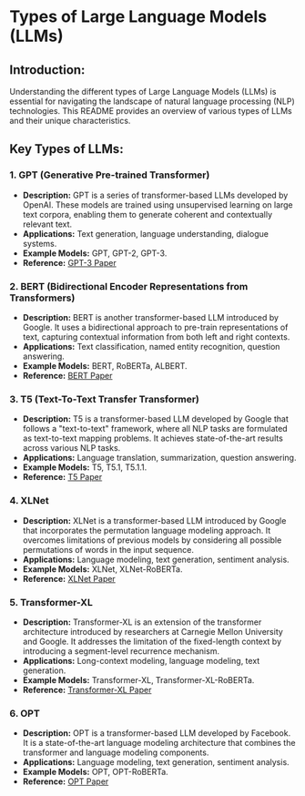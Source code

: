 # Types of Large Language Models (LLMs)

## Introduction:
Understanding the different types of Large Language Models (LLMs) is essential for navigating the landscape of natural language processing (NLP) technologies. This README provides an overview of various types of LLMs and their unique characteristics.

## Key Types of LLMs:

### 1. GPT (Generative Pre-trained Transformer)
- **Description:** GPT is a series of transformer-based LLMs developed by OpenAI. These models are trained using unsupervised learning on large text corpora, enabling them to generate coherent and contextually relevant text.
- **Applications:** Text generation, language understanding, dialogue systems.
- **Example Models:** GPT, GPT-2, GPT-3.
- **Reference:** [GPT-3 Paper](https://arxiv.org/abs/2005.14165)

### 2. BERT (Bidirectional Encoder Representations from Transformers)
- **Description:** BERT is another transformer-based LLM introduced by Google. It uses a bidirectional approach to pre-train representations of text, capturing contextual information from both left and right contexts.
- **Applications:** Text classification, named entity recognition, question answering.
- **Example Models:** BERT, RoBERTa, ALBERT.
- **Reference:** [BERT Paper](https://arxiv.org/abs/1810.04805)

### 3. T5 (Text-To-Text Transfer Transformer)
- **Description:** T5 is a transformer-based LLM developed by Google that follows a "text-to-text" framework, where all NLP tasks are formulated as text-to-text mapping problems. It achieves state-of-the-art results across various NLP tasks.
- **Applications:** Language translation, summarization, question answering.
- **Example Models:** T5, T5.1, T5.1.1.
- **Reference:** [T5 Paper](https://arxiv.org/abs/1910.10683)

### 4. XLNet
- **Description:** XLNet is a transformer-based LLM introduced by Google that incorporates the permutation language modeling approach. It overcomes limitations of previous models by considering all possible permutations of words in the input sequence.
- **Applications:** Language modeling, text generation, sentiment analysis.
- **Example Models:** XLNet, XLNet-RoBERTa.
- **Reference:** [XLNet Paper](https://arxiv.org/abs/1906.08237)

### 5. Transformer-XL
- **Description:** Transformer-XL is an extension of the transformer architecture introduced by researchers at Carnegie Mellon University and Google. It addresses the limitation of the fixed-length context by introducing a segment-level recurrence mechanism.
- **Applications:** Long-context modeling, language modeling, text generation.
- **Example Models:** Transformer-XL, Transformer-XL-RoBERTa.
- **Reference:** [Transformer-XL Paper](https://arxiv.org/abs/1901.02860)

### 6. OPT
- **Description:** OPT is a transformer-based LLM developed by Facebook. It is a state-of-the-art language modeling architecture that combines the transformer and language modeling components.
- **Applications:** Language modeling, text generation, sentiment analysis.
- **Example Models:** OPT, OPT-RoBERTa.
- **Reference:** [OPT Paper](https://arxiv.org/abs/1910.10683)